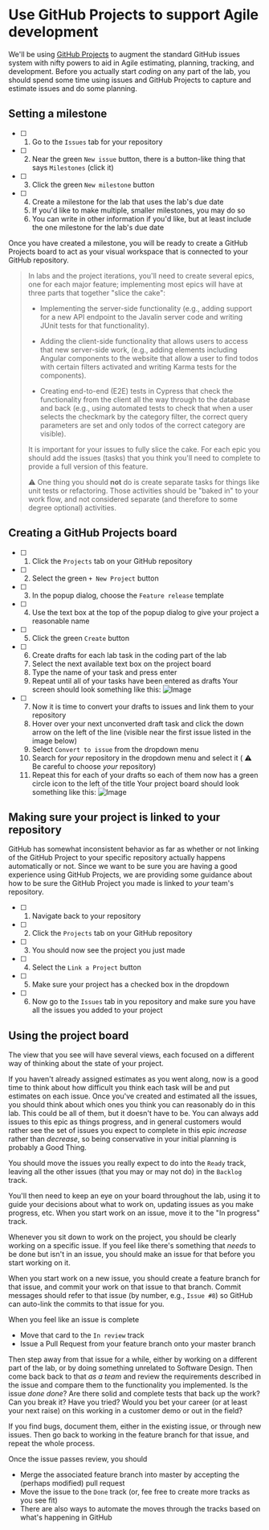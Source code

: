 # Use GitHub Projects to support Agile development <!-- omit in toc -->

We'll be using [GitHub Projects](https://docs.github.com/en/issues/planning-and-tracking-with-projects) to augment the standard GitHub issues
system with nifty powers to aid in Agile estimating,
planning, tracking, and development.
Before you actually start _coding_ on any part of the lab, you
should spend some time using issues and GitHub Projects to capture and estimate
issues and do some planning.

## Setting a milestone

- [ ] 1. Go to the `Issues` tab for your repository
- [ ] 2. Near the green `New issue` button, there is a button-like thing that says `Milestones` (click it)
- [ ] 3. Click the green `New milestone` button
- [ ] 4. Create a milestone for the lab that uses the lab's due date
    1. If you'd like to make multiple, smaller milestones, you may do so
    2. You can write in other information if you'd like, but at least include the one milestone for the lab's due date

Once you have created a milestone, you will be ready to create a GitHub Projects board to act as your visual workspace that is connected to your GitHub repository.

> In labs and the project iterations, you'll need to create several epics, one for each major feature; implementing most epics will have at three parts that together "slice the cake":
>
> - Implementing the server-side functionality (e.g., adding support for a new API endpoint
>     to the Javalin server code and writing JUnit tests for that functionality).
>
> - Adding the client-side functionality that allows users to access that new server-side work, (e.g.,
>     adding elements including Angular components to the website that allow a user
> to find todos with certain filters activated and writing Karma tests for the components).
>
> - Creating end-to-end (E2E) tests in Cypress that check the functionality from the client all the way through
> to the database and back (e.g., using automated tests to check that when a user selects the checkmark by the
> category filter, the correct query parameters are set and only todos of the correct category are visible).
>
> It is important for your issues to fully slice the cake. For each epic you should add the issues (tasks) that you think you'll need to complete to provide a full version of this feature.
>
> :warning: One thing you should **not** do is create separate tasks for things like unit tests
> or refactoring. Those activities should be "baked in" to your work flow, and not considered
> separate (and therefore to some degree optional) activities.

## Creating a GitHub Projects board

- [ ] 1. Click the `Projects` tab on your GitHub repository
- [ ] 2. Select the green `+ New Project` button
- [ ] 3. In the popup dialog, choose the `Feature release` template
- [ ] 4. Use the text box at the top of the popup dialog to give your project a reasonable name
- [ ] 5. Click the green `Create` button
- [ ] 6. Create drafts for each lab task in the coding part of the lab
  1. Select the next available text box on the project board
  2. Type the name of your task and press enter
  3. Repeat until all of your tasks have been entered as drafts
  Your screen should look something like this:
  ![Image](https://github.com/user-attachments/assets/2a4e044d-adfb-4842-a35d-0232dab04f80)
- [ ] 7. Now it is time to convert your drafts to issues and link them to your repository
  1. Hover over your next unconverted draft task and click the down arrow on the left of the line (visible near the first issue listed in the image below)
  2. Select `Convert to issue` from the dropdown menu
  3. Search for _your_ repository in the dropdown menu and select it ( :warning: Be careful to choose _your_ repository)
  4. Repeat this for each of your drafts so each of them now has a green circle icon to the left of the title
  Your project board should look something like this:
  ![Image](https://github.com/user-attachments/assets/b4015b48-78fd-40b7-a360-62c08b15fa1f)

## Making sure your project is linked to your repository

GitHub has somewhat inconsistent behavior as far as whether or not linking of the GitHub Project to your specific repository actually happens automatically or not. Since we want to be sure you are having a good experience using GitHub Projects, we are providing some guidance about how to be sure the GitHub Project you made is linked to _your_ team's repository.

- [ ] 1. Navigate back to your repository
- [ ] 2. Click the `Projects` tab on your GitHub repository
- [ ] 3. You should now see the project you just made
- [ ] 4. Select the `Link a Project` button
- [ ] 5. Make sure your project has a checked box in the dropdown
- [ ] 6. Now go to the `Issues` tab in you repository and make sure you have all the issues you added to your project

## Using the project board  

The view that you see will have several views, each focused on a
different way of thinking about the state of your project.

If you haven't already assigned estimates as you went along, now is a good time to think about how difficult you think each task will be and put estimates on each issue.
Once you've created and estimated all the issues, you
should think about which ones you think you can reasonably
do in this lab. This could be all of them, but it doesn't
have to be. You can always add issues to this epic as
things progress, and in general customers would rather see
the set of issues you expect to complete in this epic
_increase_ rather than _decrease_, so being conservative in
your initial planning is probably a Good Thing.

You should move the issues you really expect to do into the `Ready`
track, leaving all the other issues (that you may
or may not do) in the `Backlog` track.

You'll then need to keep an eye on your board throughout the
lab, using it to guide your decisions about what to work on,
updating issues as you make progress, etc. When you start work
on an issue, move it to the "In progress" track.

Whenever you sit down to work on the project, you should be
clearly working on a specific issue. If you feel like there's
something that _needs_ to be done but isn't in an issue, you
should make an issue for that before you start working on it.

When you start work on a new issue, you should create a
feature branch for that issue, and commit your work on that
issue to that branch. Commit messages should refer to that
issue (by number, e.g., `Issue #8`) so GitHub can auto-link
the commits to that issue for you.

When you feel like an issue is complete

- Move that card to the `In review` track
- Issue a Pull Request from your feature branch onto your master branch

Then step away from that issue for a while,
either by working on a different part of the lab, or by
doing something unrelated to Software Design. Then come back
back to that _as a team_ and review the requirements
described in the issue and compare them to the functionality
you implemented. Is the issue _done done_? Are there solid
and complete tests that back up the work? Can you break it?
Have you tried? Would you bet your career (or at least your
next raise) on this working in a customer demo or out in the
field?

If you find bugs, document them, either in the existing issue, or through new issues. Then go back to working in
the feature branch for that issue, and repeat the whole
process.

Once the issue passes review, you should

- Merge the associated feature branch into master by accepting the (perhaps modified) pull request
- Move the issue to the `Done` track (or, fee free to create more tracks as you see fit)
- There are also ways to automate the moves through the tracks based on what's happening in GitHub
